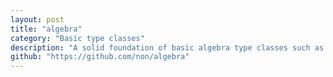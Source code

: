 ```yaml
---
layout: post
title: "algebra"
category: "Basic type classes"
description: "A solid foundation of basic algebra type classes such as groups and rings aiming to serve as a consistent foundation for multiple libraries."
github: "https://github.com/non/algebra"
---
```

